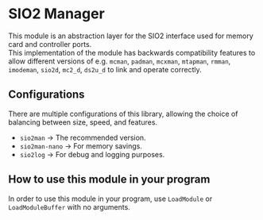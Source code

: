 # SIO2 Manager

This module is an abstraction layer for the SIO2 interface used for memory card
and controller ports.  
This implementation of the module has backwards compatibility features to allow
different versions of e.g. `mcman`, `padman`, `mcxman`, `mtapman`, `rmman`,
`imodeman`, `sio2d`, `mc2_d`, `ds2u_d` to link and operate correctly.  

## Configurations

There are multiple configurations of this library, allowing the choice of
balancing between size, speed, and features.

*   `sio2man` -> The recommended version.
*   `sio2man-nano` -> For memory savings.
*   `sio2log` -> For debug and logging purposes.

## How to use this module in your program

In order to use this module in your program, use `LoadModule` or \
`LoadModuleBuffer` with no arguments.
